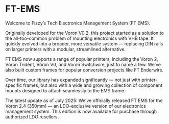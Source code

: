 # FT-EMS

Welcome to Fizzy’s Tech Electronics Management System (FT EMS).

Originally developed for the Voron V0.2, this project started as a solution to the all-too-common problem of mounting electronics with VHB tape. It quickly evolved into a broader, more versatile system — replacing DIN rails on larger printers with a modular, streamlined alternative.

FT EMS now supports a range of popular printers, including the Voron 2, Voron Trident, Voron V0, and Voron Switchwire, just to name a few. We’ve also built custom frames for popular conversion projects like FT Enderwire.

Over time, our library has expanded significantly — not just with printer-specific frames, but also with a wide and growing collection of component mounts designed to attach seamlessly to the EMS frame.

The latest update as of July 2025:
We’ve officially released FT EMS for the Voron 2.4 (350mm) — an LDO-exclusive version of our electronics management system. This edition is now available for purchase through authorized LDO resellers.

